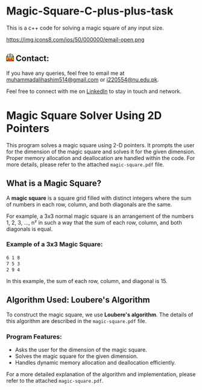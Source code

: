 # Magic-Square-C-plus-plus-task
This is a c++ code for solving a magic square of any input size.

https://img.icons8.com/ios/50/000000/email-open.png
## <img src="email.png" width="20"/> Contact:
If you have any queries, feel free to email me at [muhammadalihashim514@gmail.com](mailto:muhammadalihashim514@gmail.com) or [i220554@nu.edu.pk](mailto:i220554@nu.edu.pk).

Feel free to connect with me on [LinkedIn](https://www.linkedin.com/in/muhammad-ali-hashim-5115882b4) to stay in touch and network.


# Magic Square Solver Using 2D Pointers

This program solves a magic square using 2-D pointers. It prompts the user for the dimension of the magic square and solves it for the given dimension. Proper memory allocation and deallocation are handled within the code. For more details, please refer to the attached `magic-square.pdf` file.

## What is a Magic Square?

A **magic square** is a square grid filled with distinct integers where the sum of numbers in each row, column, and both diagonals are the same.

For example, a 3x3 normal magic square is an arrangement of the numbers 1, 2, 3, ..., n² in such a way that the sum of each row, column, and both diagonals is equal.

### Example of a 3x3 Magic Square:

    6 1 8
    7 5 3
    2 9 4

In this example, the sum of each row, column, and diagonal is 15.

## Algorithm Used: Loubere's Algorithm

To construct the magic square, we use **Loubere's algorithm**. The details of this algorithm are described in the `magic-square.pdf` file.

### Program Features:
- Asks the user for the dimension of the magic square.
- Solves the magic square for the given dimension.
- Handles dynamic memory allocation and deallocation efficiently.

For a more detailed explanation of the algorithm and implementation, please refer to the attached `magic-square.pdf`.

